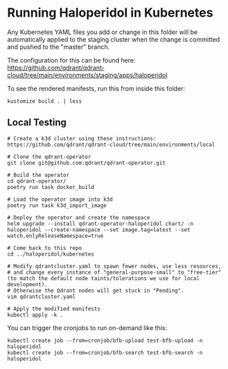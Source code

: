 # Running Haloperidol in Kubernetes

Any Kubernetes YAML files you add or change in this folder
will be automatically applied to the staging cluster when
the change is committed and pushed to the "master" branch.

The configuration for this can be found here: https://github.com/qdrant/qdrant-cloud/tree/main/environments/staging/apps/haloperidol

To see the rendered manifests, run this from inside this folder:

`kustomize build . | less`

## Local Testing

```
# Create a k3d cluster using these instructions: https://github.com/qdrant/qdrant-cloud/tree/main/environments/local

# Clone the qdrant-operator
git clone git@github.com:qdrant/qdrant-operator.git

# Build the operator
cd qdrant-operator/
poetry run task docker_build

# Load the operator image into k3d
poetry run task k3d_import_image

# Deploy the operator and create the namespace
helm upgrade --install qdrant-operator-haloperidol chart/ -n haloperidol --create-namespace --set image.tag=latest --set watch.onlyReleaseNamespace=true

# Come back to this repo
cd ../haloperidol/kubernetes

# Modify qdrantcluster.yaml to spawn fewer nodes, use less resources,
# and change every instance of "general-purpose-small" to "free-tier" (to match the default node taints/tolerations we use for local development).
# Otherwise the Qdrant nodes will get stuck in "Pending".
vim qdrantcluster.yaml

# Apply the modified manifests
kubectl apply -k .
```

You can trigger the cronjobs to run on-demand like this:

```
kubectl create job --from=cronjob/bfb-upload test-bfb-upload -n haloperidol
kubectl create job --from=cronjob/bfb-search test-bfb-search -n haloperidol
```
